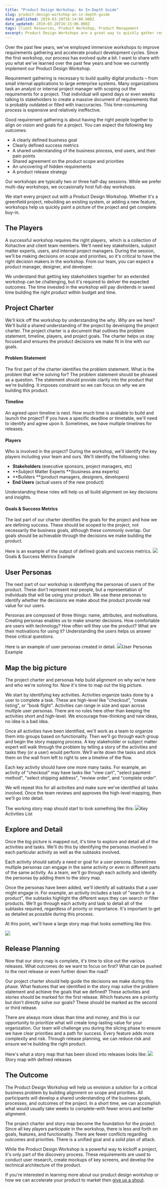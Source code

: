 ```yaml
---
title: "Product Design Workshop: An In-Depth Guide"
slug: product-design-workshop-an-in-depth-guide
date_published: 2019-03-28T16:14:08.000Z
date_updated: 2019-03-28T16:15:06.000Z
tags: Client Resources, Product Workshop, Product Management
excerpt: Product Design Workshops are a great way to quickly gather requirements and build a shared understanding of project goals.
---
```


Over the past few years, we've employed immersive workshops to improve requirements gathering and accelerate product development cycles. Since the first workshop, our process has evolved quite a bit. I want to share with you what we've learned over the past few years and how we currently implement our Product Design Workshop.

Requirement gathering is necessary to build quality digital products – from small internal applications to large enterprise systems. Many organizations task an analyst or internal project manager with scoping out the requirements for a project. That individual will spend days or even weeks talking to stakeholders to create a massive document of requirements that is probably outdated or filled with inaccuracies. This time-consuming process is expensive and relatively ineffective. 

Good requirement gathering is about having the right people together to align on vision and goals for a project. You can expect the following key outcomes:

- A clearly defined business goal
- Clearly defined success metrics
- A shared understanding of the business process, end users, and their pain points
- Shared agreement on the product scope and priorities
- An uncovering of hidden requirements
- A product release strategy

Our workshops are typically two or three half-day sessions. While we prefer multi-day workshops, we occasionally host full-day workshops. 

We start every project out with a Product Design Workshop. Whether it's a greenfield project, rebuilding an existing system, or adding a new feature, workshops help us quickly paint a picture of the project and get complete buy-in. 

## The Players

A successful workshop requires the right players,  which is a collection of Kohactive and client team members. We'll need key stakeholders, subject matter experts, users, and internal project managers. During the session, we'll be making decisions on scope and priorities, so it's critical to have the right decision makers in the workshop. From our team, you can expect a product manager, designer, and developer. 

We understand that getting key stakeholders together for an extended workshop can be challenging, but it's required to deliver the expected outcomes. The time invested in the workshop will pay dividends in saved time building the right product within budget and time.

## Project Charter

We'll kick off the workshop by understanding the *why*. *Why* are we here? We'll build a shared understanding of the project by developing the project charter. The project charter is a document that outlines the problem statement, timeline, players, and project goals. The charter helps us stay focused and ensures the product decisions we make fit in line with our goals.

#### Problem Statement

The first part of the charter identifies the problem statement. What is the problem that we're solving for? The problem statement should be phrased as a question. The statement should provide clarity into the product that we're building. It imposes constraint so we can focus on *why* we are building this product. 

#### Timeline

An agreed upon timeline is next. How much time is available to build and launch the project? If you have a specific deadline or timetable, we'll need to identify and agree upon it. Sometimes, we have multiple timelines for releases. 

#### Players

Who is involved in the project? During the workshop, we'll identify the key players including your team and ours. We'll identify the following roles:

- **Stakeholders** (executive sponsors, project managers, etc)
- **Subject Matter Experts **(business area experts)
- **Builders **(product managers, designers, developers)
- **End Users** (actual users of the new product)

Understanding these roles will help us all build alignment on key decisions and insights.

#### Goals & Success Metrics

The last part of our charter identifies the goals for the project and how we are defining success. These should be scoped to the project, not necessarily the business goals, although these commonly overlap. Our goals should be achievable through the decisions we make building the product.

Here is an example of the output of defined goals and success metrics.
![](/content/images/2019/03/Metrics.jpg)Goals & Success Metrics Example
## User Personas

The next part of our workshop is identifying the personas of users of the product. These don’t represent real people, but a representation of individuals that will be using your product. We use these personas to identify whether the decisions we make about the product provide real value for our users. 

Personas are composed of three things: name, attributes, and motivations. Creating personas enables us to make smarter decisions. How comfortable are users with technology? How often will they use the product? What are their motivations for using it? Understanding the users helps us answer these critical questions.

Here is an example of user personas created in detail.
![](/content/images/2019/03/User-personas-3.jpg)User Personas Example
## Map the big picture

The project charter and personas help build alignment on why we're here and who we're solving for. Now it's time to map out the big picture. 

We start by identifying key activities. Activities organize tasks done by a user to complete a task. These are high-level like "checkout", "create listing", or "book flight". Activities can range in size and span across multiple user personas. There are no rules here other than keeping the activities short and high-level. We encourage free-thinking and new ideas, no idea is a bad idea.

Once all activities have been identified, we'll work as a team to organize them into groups based on functionality. Then we'll go through each group and begin the story mapping process. A key stakeholder or subject matter expert will walk through the problem by telling a story of the activities and tasks they (or a user) would perform. We’ll write down the tasks and stick them on the wall from left to right to see a timeline of the flow. 

Each key activity should have one more many tasks. For example, an activity of "checkout" may have tasks like "view cart", "select payment method", "select shipping address", "review order", and "complete order". 

We will repeat this for all activities and make sure we've identified all tasks involved. Once the team reviews and approves the high-level mapping, then we'll go into detail.

The working story map should start to look something like this:
![](/content/images/2019/03/User-Activities.jpg)Key Activities List
## Explore and Detail

Once the big picture is mapped out, it's time to explore and detail all of the activities and tasks. We'll do this by identifying the personas involved in each particular activity as well as the subtasks involved.

Each activity should satisfy a need or goal for a user persona. Sometimes multiple personas can engage in the same activity or even in different parts of the same activity. As a team, we'll go through each activity and identify the personas by adding them to the story map.

Once the personas have been added, we'll identify all subtasks that a user might engage in. For example, an activity includes a task of "search for a product", the subtasks highlight the different ways they can search or filter products. We'll go through each activity and task to detail all of the subtasks required, regardless of priority or importance. It's important to get as detailed as possible during this process.

At this point, we'll have a large story map that looks something like this:

![](/content/images/2019/03/Storymap.jpg)
## Release Planning

Now that our story map is complete, it's time to slice out the various releases. What outcomes do we want to focus on first? What can be pushed to the next release or even further down the road?

Our project charter should help guide the decisions we make during this phase. What features that we identified in the story map solve the problem statement and achieve the goals that we defined? These activities and stories should be marked for the first release. Which features are a priority but don't directly solve our goals? These should be marked as the second or third release.

There are always more ideas than time and money, and this is our opportunity to prioritize what will create long-lasting value for your organization. Our team will challenge you during the slicing phase to ensure we have clear priorities and a path for success. Every feature adds more complexity and risk. Through release planning, we can reduce risk and ensure we're building the right product.

Here's what a story map that has been sliced into releases looks like:
![](/content/images/2019/03/Storymap----release-plan.jpg)Story map with defined releases
## The Outcome

The Product Design Workshop will help us envision a solution for a critical business problem by building alignment on scope and priorities. All participants will develop a shared understanding of the business goals, processes, and outcomes of the project. In a short time, we can accomplish what would usually take weeks to complete–with fewer errors and better alignment.

The project charter and story map become the foundation for the project. Since all key players participate in the workshop, there is less and forth on goals, features, and functionality. There are fewer conflicts regarding outcomes and priorities. There is a unified goal and a solid plan of attack.

While the Product Design Workshop is a powerful way to kickoff a project, it's only part of the discovery process. These requirements are used to conduct user research, create mockups of key screens, and develop the technical architecture of the product.

If you're interested in learning more about our product design workshop or how we can accelerate your product to market then [give us a shout](https://www.kohactive.com/contact/).

